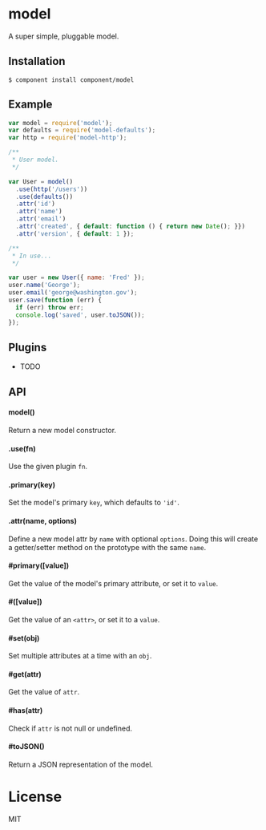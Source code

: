 # model

  A super simple, pluggable model.

## Installation

    $ component install component/model

## Example

```js
var model = require('model');
var defaults = require('model-defaults');
var http = require('model-http');

/**
 * User model.
 */

var User = model()
  .use(http('/users'))
  .use(defaults())
  .attr('id')
  .attr('name')
  .attr('email')
  .attr('created', { default: function () { return new Date(); }})
  .attr('version', { default: 1 });

/**
 * In use...
 */

var user = new User({ name: 'Fred' });
user.name('George');
user.email('george@washington.gov');
user.save(function (err) {
  if (err) throw err;
  console.log('saved', user.toJSON());
});
```

## Plugins
  - TODO

## API

#### model()

  Return a new model constructor.

#### .use(fn)

  Use the given plugin `fn`.

#### .primary(key)

  Set the model's primary `key`, which defaults to `'id'`.

#### .attr(name, options)

  Define a new model attr by `name` with optional `options`. Doing this will create a getter/setter method on the prototype with the same `name`.

#### #primary([value])

  Get the value of the model's primary attribute, or set it to `value`.

#### #<attr>([value])

  Get the value of an `<attr>`, or set it to a `value`.

#### #set(obj)

  Set multiple attributes at a time with an `obj`.

#### #get(attr)

  Get the value of `attr`.

#### #has(attr)

  Check if `attr` is not null or undefined.

#### #toJSON()

  Return a JSON representation of the model.

# License

  MIT

